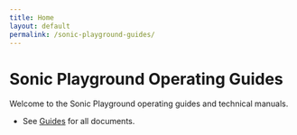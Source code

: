 ```yaml
---
title: Home
layout: default
permalink: /sonic-playground-guides/
---
```


# Sonic Playground Operating Guides

Welcome to the Sonic Playground operating guides and technical manuals.

- See [Guides](/guides/) for all documents.